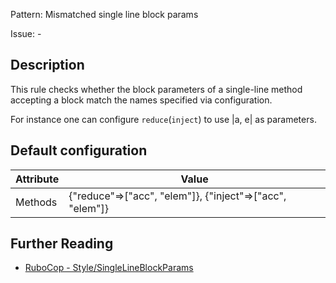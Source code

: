 Pattern: Mismatched single line block params

Issue: -

## Description

This rule checks whether the block parameters of a single-line method accepting a block match the names specified via configuration.

For instance one can configure `reduce`(`inject`) to use |a, e| as parameters.

## Default configuration

Attribute | Value
--- | ---
Methods | {"reduce"=>["acc", "elem"]}, {"inject"=>["acc", "elem"]}

## Further Reading

* [RuboCop - Style/SingleLineBlockParams](https://docs.rubocop.org/rubocop/cops_style.html#stylesinglelineblockparams)
